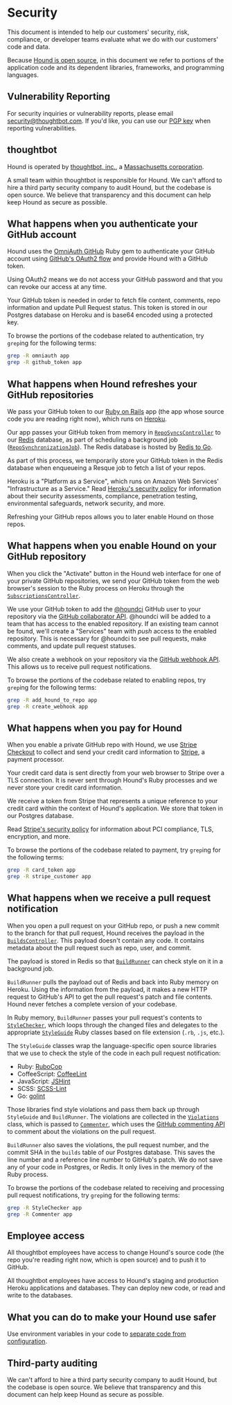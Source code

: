 Security
========

This document is intended to help our customers'
security, risk, compliance, or developer teams
evaluate what we do with our customers' code and data.

Because [Hound is open source][oss],
in this document we refer to portions of the application code and its dependent
libraries, frameworks, and programming languages.

[oss]: https://github.com/thoughtbot/hound

Vulnerability Reporting
-----------------------

For security inquiries or vulnerability reports, please email
<security@thoughtbot.com>.
If you'd like, you can use our [PGP key] when reporting vulnerabilities.

[PGP key]: http://pgp.thoughtbot.com

thoughtbot
----------

Hound is operated by [thoughtbot, inc.], a [Massachusetts corporation][sec].

[thoughtbot, inc.]: http://thoughtbot.com
[sec]: http://corp.sec.state.ma.us/CorpWeb/CorpSearch/CorpSummary.aspx?FEIN=203438204

A small team within thoughtbot is responsible for Hound.
We can't afford to hire a third party security company to audit Hound,
but the codebase is open source.
We believe that transparency and this document can help keep Hound
as secure as possible.

What happens when you authenticate your GitHub account
------------------------------------------------------

Hound uses the [OmniAuth GitHub] Ruby gem to
authenticate your GitHub account using [GitHub's OAuth2 flow][gh-oauth]
and provide Hound with a GitHub token.

[OmniAuth GitHub]: https://github.com/intridea/omniauth-github
[gh-oauth]: https://developer.github.com/v3/oauth/

Using OAuth2 means we do not access your GitHub password
and that you can revoke our access at any time.

Your GitHub token is needed in order to fetch file content, comments, repo
information and update Pull Request status. This token is stored in our
Postgres database on Heroku and is base64 encoded using a protected key.

To browse the portions of the codebase related to authentication,
try `grep`ing for the following terms:

```bash
grep -R omniauth app
grep -R github_token app
```

What happens when Hound refreshes your GitHub repositories
----------------------------------------------------------

We pass your GitHub token to our [Ruby on Rails] app
(the app whose source code you are reading right now),
which runs on [Heroku].

Our app passes your GitHub token from memory in
[`RepoSyncsController`] to our [Redis] database,
as part of scheduling a background job ([`RepoSynchronizationJob`]).
The Redis database is hosted by [Redis to Go].

[`RepoSyncsController`]: ../app/controllers/repo_syncs_controller.rb
[`RepoSynchronizationJob`]: ../app/jobs/repo_synchronization_job.rb
[Redis]: http://redis.io/
[Redis to Go]: http://redistogo.com

As part of this process,
we temporarily store your GitHub token in the Redis database
when enqueueing a Resque job to fetch a list of your repos.

[Ruby on Rails]: http://rubyonrails.org
[Heroku]: https://www.heroku.com

Heroku is a "Platform as a Service",
which runs on Amazon Web Services' "Infrastructure as a Service."
Read [Heroku's security policy][aws] for information about their
security assessments, compliance, penetration testing,
environmental safeguards, network security, and more.

[aws]: https://www.heroku.com/policy/security

Refreshing your GitHub repos allows you to later enable Hound on those repos.

What happens when you enable Hound on your GitHub repository
------------------------------------------------------------

When you click the "Activate" button in the Hound web interface
for one of your private GitHub repositories,
we send your GitHub token from the web browser's session
to the Ruby process on Heroku
through the [`SubscriptionsController`].

[`SubscriptionsController`]: ../app/controllers/subscriptions_controller.rb

We use your GitHub token to add the [@houndci] GitHub user to your repository
via the [GitHub collaborator API][api1]. @houndci will be added to a team that
has access to the enabled repository. If an existing team cannot be found, we'll
create a "Services" team with *push* access to the enabled repository. This is
necessary for @houndci to see pull requests, make comments, and update pull
request statuses.

[@houndci]: https://github.com/houndci
[api1]: https://developer.github.com/v3/repos/collaborators/#add-collaborator

We also create a webhook on your repository via the [GitHub webhook API][api2].
This allows us to receive pull request notifications.

[api2]: https://developer.github.com/v3/repos/hooks/#create-a-hook

To browse the portions of the codebase related to enabling repos,
try `grep`ing for the following terms:

```bash
grep -R add_hound_to_repo app
grep -R create_webhook app
```

What happens when you pay for Hound
-----------------------------------

When you enable a private GitHub repo with Hound,
we use [Stripe Checkout] to collect and send your credit card information
to [Stripe], a payment processor.

Your credit card data is sent directly from your web browser to Stripe
over a TLS connection.
It is never sent through Hound's Ruby processes
and we never store your credit card information.

[Stripe Checkout]: https://stripe.com/checkout
[Stripe]: https://stripe.com

We receive a token from Stripe that represents a unique reference to your
credit card within the context of Hound's application.
We store that token in our Postgres database.

Read [Stripe's security policy] for information about PCI compliance,
TLS, encryption, and more.

[Stripe's security policy]: https://stripe.com/help/security

To browse the portions of the codebase related to payment,
try `grep`ing for the following terms:

```bash
grep -R card_token app
grep -R stripe_customer app
```

What happens when we receive a pull request notification
--------------------------------------------------------

When you open a pull request on your GitHub repo,
or push a new commit to the branch for that pull request,
Hound receives the payload in the [`BuildsController`].
This payload doesn't contain any code.
It contains metadata about the pull request such as repo, user, and commit.

[`BuildsController`]: ../app/controllers/builds_controller.rb

The payload is stored in Redis so that
[`BuildRunner`] can check style on it in a background job.

[`BuildRunner`]: ../app/services/build_runner.rb

`BuildRunner` pulls the payload out of Redis
and back into Ruby memory on Heroku.
Using the information from the payload,
it makes a new HTTP request to GitHub's API to get
the pull request's patch and file contents.
Hound never fetches a complete version of your codebase.

In Ruby memory,
`BuildRunner` passes your pull request's contents to [`StyleChecker`],
which loops through the changed files and delegates to the appropriate
[`StyleGuide`] Ruby classes based on file extension (`.rb`, `.js`, etc.).

[`StyleChecker`]: ../app/models/style_checker.rb
[`StyleGuide`]: ../app/models/style_guide

The `StyleGuide` classes wrap the language-specific open source libraries
that we use to check the style of the code in each pull request notification:

* Ruby: [RuboCop](https://github.com/bbatsov/rubocop)
* CoffeeScript: [CoffeeLint](http://www.coffeelint.org/)
* JavaScript: [JSHint](https://github.com/jshint/jshint/)
* SCSS: [SCSS-Lint](https://github.com/brigade/scss-lint)
* Go: [golint](https://github.com/golang/lint)

Those libraries find style violations
and pass them back up through `StyleGuide` and `BuildRunner`.
The violations are collected in the [`Violations`] class,
which is passed to [`Commenter`],
which uses the [GitHub commenting API][comment-api]
to comment about the violations on the pull request.

[`Violations`]: ../app/models/violations.rb
[`Commenter`]: ../app/services/commenter.rb
[comment-api]: https://developer.github.com/v3/pulls/comments/

`BuildRunner` also saves the violations,
the pull request number,
and the commit SHA in the `builds` table of our Postgres database.
This saves the line number and a reference line number to GitHub's patch.
We do not save any of your code in Postgres, or Redis.
It only lives in the memory of the Ruby process.

To browse the portions of the codebase related to
receiving and processing pull request notifications,
try `grep`ing for the following terms:

```bash
grep -R StyleChecker app
grep -R Commenter app
```

Employee access
---------------

All thoughtbot employees have access to change Hound's source code
(the repo you're reading right now, which is open source)
and to push it to GitHub.

All thoughtbot employees have access to
Hound's staging and production Heroku applications and databases.
They can deploy new code, or read and write to the databases.

What you can do to make your Hound use safer
--------------------------------------------

Use environment variables in your code
to [separate code from configuration][12factor].

[12factor]: http://12factor.net/config

Third-party auditing
--------------------

We can't afford to hire a third party security company to audit Hound,
but the codebase is open source.
We believe that transparency and this document can help keep Hound
as secure as possible.
